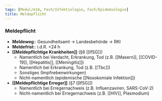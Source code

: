 ```yaml
---
tags: [Modul/m18, Fach/Infektiologie, Fach/Epidemiologie]
title: Meldepflicht
---
```

### Meldepflicht
- **Meldeweg**:: Gesundheitsamt → Landesbehörde → RKI
- **Meldefrist**:: i.d.R. <24 h
- **[[Meldepflichtige Krankheiten]]** (§6 [[IfSG]])
	- Namentlich bei Verdacht, Erkrankung, Tod (z.B. [[Masern]], [[COVID-19]], [[Hepatitis]], [[Meningitis]])
	- Namentlich bei Erkrankung, Tod (z.B. [[Tbc]])
	- Sonstiges (Impfnebenwirkungen)
	- Nicht-namentlich (epidemische [[Nosokomiale Infektion]])
- **[[Meldepflichtige Erreger]]** (§7 [[IfSG]])
	- Namentlich bei Erregernachweis (z.B. Influenzaviren, SARS-CoV-2)
	- Nicht-namentlich bei Erregernachweis (z.B. [[HIV]], Plasmodium)
